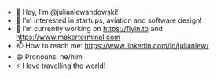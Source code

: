 - 👋 Hey, I’m @julianlewandowski!
- 👀 I’m interested in startups, aviation and software design!
- 🌱 I’m currently working on https://flyin.to and https://www.makerterminal.com 
- 📫 How to reach me: https://www.linkedin.com/in/julianlew/
- 😄 Pronouns: he/him
- ⚡ I love travelling the world!
